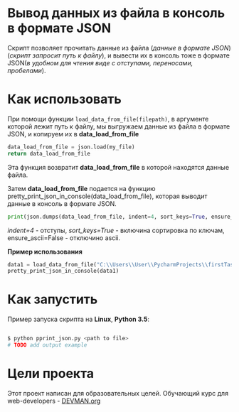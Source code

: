 # Вывод данных из файла в консоль в формате JSON

Скрипт позволяет прочитать данные из файла (*данные в формате JSON*)(*скрипт запросит путь к файлу*), и вывести их в консоль тоже в формате JSON(*в удобном для чтения виде с отступами, переносами, пробелами*). 

# Как использовать

При помощи функции `load_data_from_file(filepath)`, в аргументе которой лежит путь к файлу, мы выгружаем данные из файла в формате JSON, и копируем их в **data_load_from_file**
```python 
data_load_from_file = json.load(my_file)
return data_load_from_file
```
Эта функция возвратит **data_load_from_file** в которой находятся данные файла.

Затем **data_load_from_file** подается на функцию pretty_print_json_in_console(data_load_from_file), которая выводит данные в консоль в формате JSON.
```python
print(json.dumps(data_load_from_file, indent=4, sort_keys=True, ensure_ascii=False))
```
*indent=4* - отступы, *sort_keys=True* - включина сортировка по ключам, ensure_ascii=False - отключино  ascii.

**Пример использования**
```python
data1 = load_data_from_file("C:\\Users\\User\\PycharmProjects\\firstTask\\jsonFormat.txt")
pretty_print_json_in_console(data1)
```

# Как запустить

Пример запуска скрипта на **Linux**, **Python 3.5**:

```bash

$ python pprint_json.py <path to file>
# TODO add output example

```

# Цели проекта 

Этот проект написан для образовательных целей. Обучающий курс для web-developers - [DEVMAN.org](https://devman.org)
